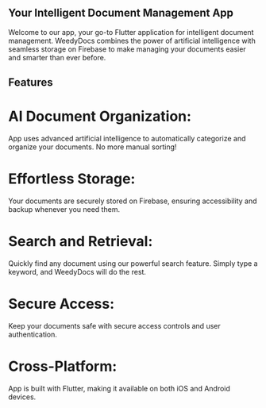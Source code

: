 
## Your Intelligent Document Management App
Welcome to our app, your go-to Flutter application for intelligent document management. WeedyDocs combines the power of artificial intelligence with seamless storage on Firebase to make managing your documents easier and smarter than ever before.

## Features
# AI Document Organization:
App uses advanced artificial intelligence to automatically categorize and organize your documents. No more manual sorting!

# Effortless Storage: 
Your documents are securely stored on Firebase, ensuring accessibility and backup whenever you need them.

# Search and Retrieval:
Quickly find any document using our powerful search feature. Simply type a keyword, and WeedyDocs will do the rest.

# Secure Access: 
Keep your documents safe with secure access controls and user authentication.

# Cross-Platform: 
App is built with Flutter, making it available on both iOS and Android devices.
